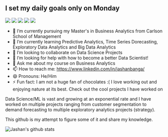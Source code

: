 
## I set my daily goals only on Monday
![](https://img.shields.io/badge/<TensorFlow>-informational?style=flat&logo=<LOGO_NAME>&logoColor=white&color=2bbc8a)
![](https://img.shields.io/badge/<XGB>-informational?style=flat&logo=<LOGO_NAME>&logoColor=white&color=2bbc8a)
![](https://img.shields.io/badge/<LGBM>-informational?style=flat&logo=<LOGO_NAME>&logoColor=white&color=2bbc8a)
![](https://img.shields.io/badge/<Forecasting>-informational?style=flat&logo=<LOGO_NAME>&logoColor=white&color=2bbc8a)
![](https://img.shields.io/badge/<Clustering>-informational?style=flat&logo=<LOGO_NAME>&logoColor=white&color=2bbc8a)


- 🔭 I’m currently pursuing my Master's in Business Analytics from Carlson School of Management
- 🌱 I’m currently learning Predictive Analytics, Time Series Dorecasting, Exploratory Data Analytics and Big Data Analytics
- 👯 I’m looking to collaborate on Data Science Projects
- 🤔 I’m looking for help with how to become a better Data Scientist!
- 💬 Ask me about my course on Business Analytics
- 📫 How to reach me: https://www.linkedin.com/in/jashanbanga/
- 😄 Pronouns: He/Him
- ⚡ Fun fact: I am not a huge fan of chocolates :( I love working out and enjoying nature at its best. Check out the cool projects I have worked on


Data Science/ML is vast and growing at an exponential rate and I have worked on multiple projects ranging from customer segmentation to demand forecasting to multiple exploratory analytics projects (strategy).

This github is my attempt to figure some of it and share my knowledge.



![Jashan's github stats](https://github-readme-stats.vercel.app/api?username=jashanbanga&show_icons=true&theme=radical)

